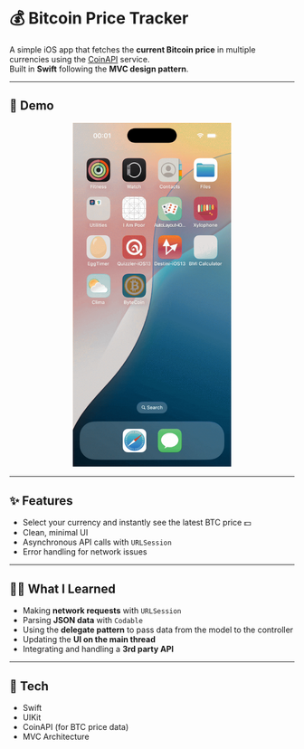# 💰 Bitcoin Price Tracker

A simple iOS app that fetches the **current Bitcoin price** in multiple currencies using the [CoinAPI](https://www.coinapi.io/) service.  
Built in **Swift** following the **MVC design pattern**.

---

## 🎥 Demo
<p align="center">
  <img src="Documents/BitcoinTracker.gif" width="280"/>
</p>

---

## ✨ Features
- Select your currency and instantly see the latest BTC price 💵  
- Clean, minimal UI  
- Asynchronous API calls with `URLSession`  
- Error handling for network issues  

---

## 🧑‍💻 What I Learned
- Making **network requests** with `URLSession`  
- Parsing **JSON data** with `Codable`  
- Using the **delegate pattern** to pass data from the model to the controller  
- Updating the **UI on the main thread**  
- Integrating and handling a **3rd party API**  

---

## 🚀 Tech
- Swift  
- UIKit  
- CoinAPI (for BTC price data)  
- MVC Architecture  

